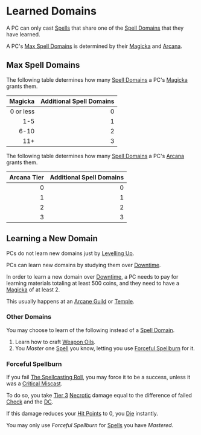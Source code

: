 # Learned Domains

A PC can only cast [Spells](../../Spells.md) that share one of the [Spell Domains](../../Spells/Spell%20Domains/{Spell%20Domains}.md) that they have learned.

A PC's [Max Spell Domains](Learned%20Domains.md#Max%20Spell%20Domains) is determined by their [Magicka](../../../Player%20Characters/Attributes/Magicka.md) and [Arcana](../../../Player%20Characters/Skills/Arcana.md).

## Max Spell Domains

The following table determines how many [Spell Domains](../../Spells/Spell%20Domains/{Spell%20Domains}.md) a PC's [Magicka](../../../Player%20Characters/Attributes/Magicka.md) grants them.

|   Magicka | Additional Spell Domains |
| --------: | -----------------------: |
| 0 or less |                        0 |
|       1-5 |                        1 |
|      6-10 |                        2 |
|       11+ |                        3 |

The following table determines how many [Spell Domains](../../Spells/Spell%20Domains/{Spell%20Domains}.md) a PC's [Arcana](../../../Player%20Characters/Skills/Arcana.md) grants them.

| Arcana Tier | Additional Spell Domains |
| ----------: | -----------------------: |
|           0 |                        0 |
|           1 |                        1 |
|           2 |                        2 |
|           3 |                        3 |

## Learning a New Domain

PCs do not learn new domains just by [Levelling Up](../../../Player%20Characters/Progression/Level.md#Level%20Up).

PCs can learn new domains by studying them over [Downtime](../../../Game%20Procedures/Exploration/Downtime.md).

In order to learn a new domain over [Downtime](../../../Game%20Procedures/Exploration/Downtime.md), a PC needs to pay for learning materials totaling at least 500 coins, and they need to have a [Magicka](../../../Player%20Characters/Attributes/Magicka.md) of at least 2.

This usually happens at an [Arcane Guild](../../../Resources%20for%20GMs/Economy/Relevant%20Prices/Arcane%20Guild.md) or [Temple](../../../Resources%20for%20GMs/Economy/Relevant%20Prices/Temple.md).

### Other Domains

You may choose to learn of the following instead of a [Spell Domain](../../Spells/Spell%20Domains/{Spell%20Domains}.md).

1. Learn how to craft [Weapon Oils](../../Crafting/Weapon%20Oils.md).
2. You *Master* one [Spell](../../Spells.md) you know, letting you use [Forceful Spellburn](Learned%20Domains.md#Forceful%20Spellburn) for it.

### Forceful Spellburn

If you fail [The Spellcasting Roll](../Spellcasting.md#The%20Spellcasting%20Roll), you may force it to be a success, unless it was a [Critical Miscast](../../../Game%20Procedures/Die%20Rolling%20Mechanics/Critical%20Miscast.md).

To do so, you take [Tier 3](../../../Game%20Procedures/Combat/Damage/Damage%20Tiers/Tier%203.md) [Necrotic](../../../Game%20Procedures/Combat/Damage/Damage%20Types/Necrotic.md) damage equal to the difference of failed [Check](../../../Game%20Procedures/Core%20Procedures/Check.md) and the [DC](../../../Game%20Procedures/Core%20Procedures/DC.md).

If this damage reduces your [Hit Points](../../../Player%20Characters/Derived%20Statistics/Hit%20Points.md) to 0, you [Die](../../../Game%20Procedures/Conditions/Dying.md#Dead) instantly.

You may only use *Forceful Spellburn* for [Spells](../../Spells.md) you have *Mastered*.
